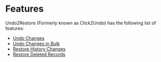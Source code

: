 # Features

Undo2Restore (Formerly known as Click2Undo) has the following list of features:

* [Undo Changes](https://docs.inogic.com/click2undo/features/undo-changes)
* [Undo Changes in Bulk](https://docs.inogic.com/click2undo/features/undo-changes-in-bulk)
* [Restore History Changes](https://docs.inogic.com/click2undo/features/restore-history-changes)
* [Restore Deleted Records](https://docs.inogic.com/click2undo/features/restore-deleted-records)
